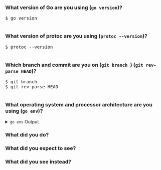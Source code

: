 
### What version of Go are you using (`go version`)?

<pre>
$ go version

</pre>

### What version of protoc are you using (`protoc --version`)?
<pre>
$ protoc --version

</pre>

### Which branch and commit are you on (`git branch `) (`git rev-parse HEAD`)?
<pre>
$ git branch
$ git rev-parse HEAD

</pre>



### What operating system and processor architecture are you using (`go env`)?

<details><summary><code>go env</code> Output</summary><br><pre>
$ go env

</pre></details>

### What did you do?

<!--
If possible, provide a recipe for reproducing the error.
A complete runnable program is good.
A link on play.golang.org is best.
-->


### What did you expect to see?



### What did you see instead?
